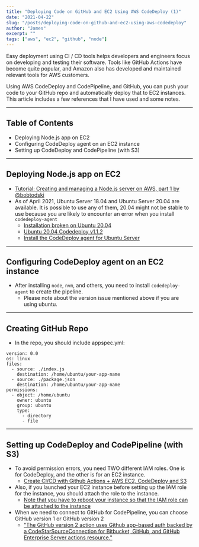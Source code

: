 ```yaml
---
title: "Deploying Code on GitHub and EC2 Using AWS CodeDeploy (1)"
date: "2021-04-22"
slug: "/posts/deploying-code-on-github-and-ec2-using-aws-codedeploy"
author: "James"
excerpt: ""
tags: ["aws", "ec2", "github", "node"]
---
```


Easy deployment using CI / CD tools helps developers and engineers focus on developing and testing their software. Tools like GitHub Actions have become quite popular, and Amazon also has developed and maintained relevant tools for AWS customers.

Using AWS CodeDeploy and CodePipeline, and GitHub, you can push your code to your GitHub repo and automatically deploy that to EC2 instances. This article includes a few references that I have used and some notes.

-----
## Table of Contents
- Deploying Node.js app on EC2
- Configuring CodeDeploy agent on an EC2 instance
- Setting up CodeDeploy and CodePipeline (with S3)

----- 
## Deploying Node.js app on EC2
* [Tutorial: Creating and managing a Node.js server on AWS, part 1 by
@bobtodski
](https://hackernoon.com/tutorial-creating-and-managing-a-node-js-server-on-aws-part-1-d67367ac5171)
* As of April 2021, Ubuntu Server 18.04 and Ubuntu Server 20.04 are available. It is possible to use any of them, 20.04 might not be stable to use because you are likely to encounter an error when you install `codedeploy-agent`
  * [Installation broken on Ubuntu 20.04](https://github.com/aws/aws-codedeploy-agent/issues/239)
  * [Ubuntu 20.04 Codedeploy v1.1.2](https://github.com/aws/aws-codedeploy-agent/issues/264)
  * [Install the CodeDeploy agent for Ubuntu Server](https://docs.aws.amazon.com/codedeploy/latest/userguide/codedeploy-agent-operations-install-ubuntu.html)

----- 
## Configuring CodeDeploy agent on an EC2 instance
* After installing `node`, `nvm`, and others, you need to install `codedeploy-agent` to create the pipeline.
  * Please note about the version issue mentioned above if you are using ubuntu.

----- 
## Creating GitHub Repo
* In the repo, you should include appspec.yml:
```
version: 0.0
os: linux
files:
  - source: ./index.js
    destination: /home/ubuntu/your-app-name
  - source: ./package.json
    destination: /home/ubuntu/your-app-name
permissions:
  - object: /home/ubuntu
    owner: ubuntu
    group: ubuntu
    type:
      - directory
      - file
```

-----
## Setting up CodeDeploy and CodePipeline (with S3)
* To avoid permission errors, you need TWO different IAM roles. One is for CodeDeploy, and the other is for an EC2 instance.
  * [Create CI/CD with Github Actions + AWS EC2, CodeDeploy and S3](https://medium.com/codemonday/github-actions-for-ci-cd-with-ec2-codedeploy-and-s3-e93e75bf1ce0)
* Also, if you launched your EC2 instance before setting up the IAM role for the instance, you should attach the role to the instance.
  * [Note that you have to reboot your instance so that the IAM role can be attached to the instance](https://stackoverflow.com/a/60815159/8089406)
* When we need to connect to GitHub for CodePipeline, you can choose GitHub version 1 or GitHub version 2
  * ["The GitHub version 2 action uses Github app-based auth backed by a CodeStarSourceConnection for Bitbucket, GitHub, and GitHub Enterprise Server actions resource."](https://docs.aws.amazon.com/codepipeline/latest/userguide/update-github-action-connections.html)

